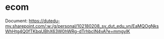 # ecom

Document: https://dutedu-my.sharepoint.com/:w:/g/personal/102180208_sv_dut_edu_vn/EaMQOgNksWhHtg4Q0fTKbqUBhX63W0hWRg-dTrhbcIN4vA?e=mmgylK
